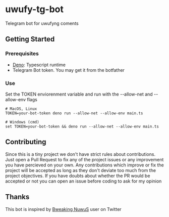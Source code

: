 # uwufy-tg-bot
 Telegram bot for uwufyng coments

## Getting Started

### Prerequisites
 - [Deno](https://deno.land/#installation): Typescript runtime
 - Telegram Bot token. You may get it from the botfather

### Use

Set the TOKEN enviorenment variable and run with the --allow-net and --allow-env flags
```shell script
# MacOS, Linux
TOKEN=your-bot-token deno run --allow-net --allow-env main.ts
```
```shell script
# Windows (cmd)
set TOKEN=your-bot-token && deno run --allow-net --allow-env main.ts
```

## Contributing
Since this is a tiny project we don't have strict rules about contributions. Just open a Pull Request to fix any of the project issues or any improvement you have percieved on your own. Any contributions which improve or fix the project will be accepted as long as they don't deviate too much from the project objectives. If you have doubts about whether the PR would be accepted or not you can open an issue before coding to ask for my opinion

## Thanks
This bot is inspired by [Bweaking NuwuS](https://twitter.com/BBCBweaking) user on Twitter